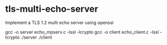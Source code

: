 # tls-multi-echo-server
Implement a TLS 1.2 multi echo server using openssl

<Compile>
gcc -o server echo_mpserv.c -lssl -lcrypto
gcc -o client echo_client.c -lssl -lcrypto

<Implement>
./server <port>
./client <ip> <port>
